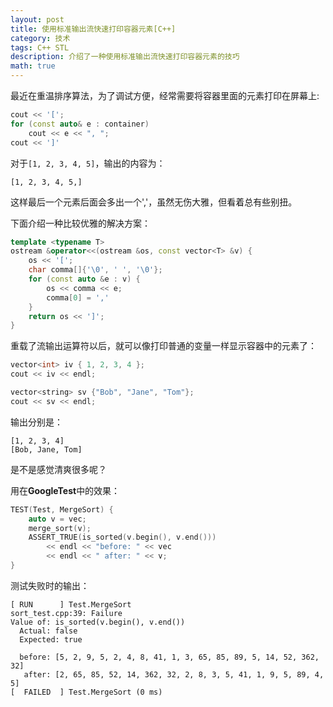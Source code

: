 ```yaml
---
layout: post
title: 使用标准输出流快速打印容器元素[C++]
category: 技术
tags: C++ STL
description: 介绍了一种使用标准输出流快速打印容器元素的技巧
math: true
---
```


最近在重温排序算法，为了调试方便，经常需要将容器里面的元素打印在屏幕上:

``` c++
cout << '[';
for (const auto& e : container)
    cout << e << ", ";
cout << ']'
```

<!-- more -->

对于`[1, 2, 3, 4, 5]`，输出的内容为：

```
[1, 2, 3, 4, 5,]
```

这样最后一个元素后面会多出一个','，虽然无伤大雅，但看着总有些别扭。

下面介绍一种比较优雅的解决方案：

```c++
template <typename T>
ostream &operator<<(ostream &os, const vector<T> &v) {
    os << '[';
    char comma[]{'\0', ' ', '\0'};
    for (const auto &e : v) {
        os << comma << e;
        comma[0] = ','
    }
    return os << ']';
}
```

重载了流输出运算符以后，就可以像打印普通的变量一样显示容器中的元素了：

```c++
vector<int> iv { 1, 2, 3, 4 };
cout << iv << endl;

vector<string> sv {"Bob", "Jane", "Tom"};
cout << sv << endl;
```

输出分别是：

```
[1, 2, 3, 4]
[Bob, Jane, Tom]
```

是不是感觉清爽很多呢？

用在**GoogleTest**中的效果：

```c++
TEST(Test, MergeSort) {
    auto v = vec;
    merge_sort(v);
    ASSERT_TRUE(is_sorted(v.begin(), v.end()))
        << endl << "before: " << vec
        << endl << " after: " << v;
}
```

测试失败时的输出：

```
[ RUN      ] Test.MergeSort
sort_test.cpp:39: Failure
Value of: is_sorted(v.begin(), v.end())
  Actual: false
  Expected: true

  before: [5, 2, 9, 5, 2, 4, 8, 41, 1, 3, 65, 85, 89, 5, 14, 52, 362, 32]
   after: [2, 65, 85, 52, 14, 362, 32, 2, 8, 3, 5, 41, 1, 9, 5, 89, 4, 5]
[  FAILED  ] Test.MergeSort (0 ms)
```
